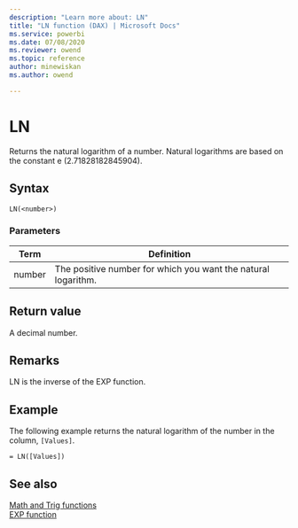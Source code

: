 ```yaml
---
description: "Learn more about: LN"
title: "LN function (DAX) | Microsoft Docs"
ms.service: powerbi 
ms.date: 07/08/2020
ms.reviewer: owend
ms.topic: reference
author: minewiskan
ms.author: owend

---
```

# LN

Returns the natural logarithm of a number. Natural logarithms are based on the constant e (2.71828182845904).  
  
## Syntax  
  
```dax
LN(<number>)  
```
  
### Parameters  
  
|Term|Definition|  
|--------|--------------|  
|number|The positive number for which you want the natural logarithm.|  
  
## Return value

A decimal number.  
  
## Remarks

LN is the inverse of the EXP function.  
  
## Example

The following example returns the natural logarithm of the number in the column, `[Values]`.  
  
```dax
= LN([Values])  
```
  
## See also

[Math and Trig functions](math-and-trig-functions-dax.md)  
[EXP function](exp-function-dax.md)  
